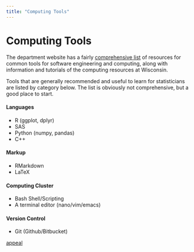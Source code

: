 ```yaml
---
title: "Computing Tools"
---
```

# Computing Tools
The department website has a fairly [comprehensive list](https://old-www.stat.wisc.edu/network-skills) of resources for common tools for software engineering and computing, along with information and tutorials of the computing resources at Wisconsin.

Tools that are generally recommended and useful to learn for statisticians are listed by category below. The list is obviously not comprehensive, but a good place to start.

#### Languages
* R (ggplot, dplyr)
* SAS
* Python (numpy, pandas)
* C++

#### Markup
* RMarkdown
* LaTeX

#### Computing Cluster
* Bash Shell/Scripting
* A terminal editor (nano/vim/emacs)

#### Version Control

* Git (Github/Bitbucket)

[appeal](appeal.md ':include')
